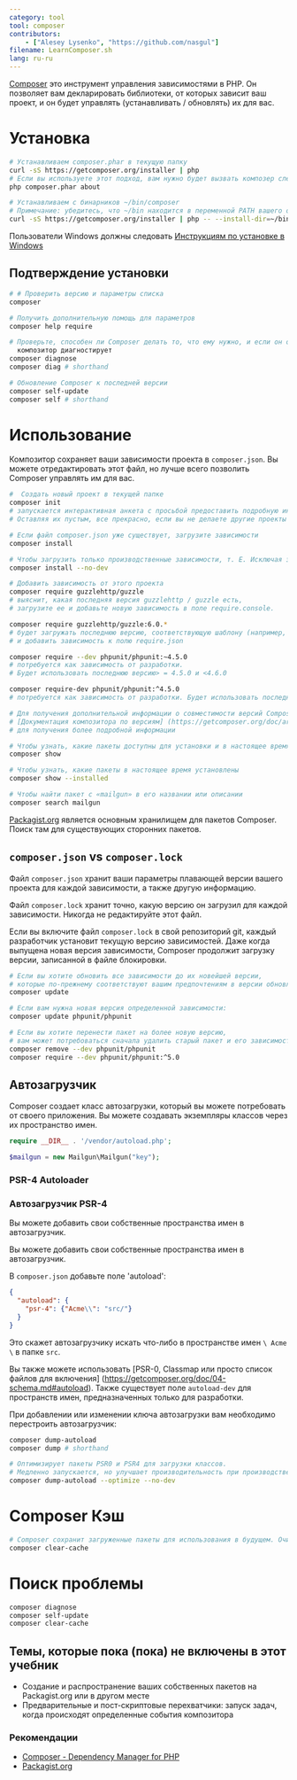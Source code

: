```yaml
---
category: tool
tool: composer
contributors:
    - ["Alesey Lysenko", "https://github.com/nasgul"]
filename: LearnComposer.sh
lang: ru-ru
---
```


[Composer](https://getcomposer.org/) это инструмент управления зависимостями в PHP.
Он позволяет вам декларировать библиотеки, от которых зависит ваш проект,
и он будет управлять (устанавливать / обновлять) их для вас.

# Установка

```sh
# Устанавливаем composer.phar в текущую папку
curl -sS https://getcomposer.org/installer | php
# Если вы используете этот подход, вам нужно будет вызвать композер следующим образом:
php composer.phar about

# Устанавливаем с бинарников ~/bin/composer
# Примечание: убедитесь, что ~/bin находится в переменной PATH вашего окружения
curl -sS https://getcomposer.org/installer | php -- --install-dir=~/bin --filename=composer
```

Пользователи Windows должны следовать
[Инструкциям по установке в Windows ](https://getcomposer.org/doc/00-intro.md#installation-windows)

## Подтверждение установки

```sh
# # Проверить версию и параметры списка
composer

# Получить дополнительную помощь для параметров
composer help require

# Проверьте, способен ли Composer делать то, что ему нужно, и если он обновлен
  композитор диагностирует
composer diagnose
composer diag # shorthand

# Обновление Composer к последней версии
composer self-update
composer self # shorthand
```

# Использование

Композитор сохраняет ваши зависимости проекта в `composer.json`.
Вы можете отредактировать этот файл, но лучше всего позволить Composer управлять им для вас.
```sh
#  Создать новый проект в текущей папке
composer init
# запускается интерактивная анкета с просьбой предоставить подробную информацию о вашем проекте.
# Оставляя их пустым, все прекрасно, если вы не делаете другие проекты зависимыми от этого.

# Если файл composer.json уже существует, загрузите зависимости
composer install

# Чтобы загрузить только производственные зависимости, т. Е. Исключая зависимости разработки
composer install --no-dev

# Добавить зависимость от этого проекта
composer require guzzlehttp/guzzle
# выяснит, какая последняя версия guzzlehttp / guzzle есть,
# загрузите ее и добавьте новую зависимость в поле require.console.

composer require guzzlehttp/guzzle:6.0.*
# будет загружать последнюю версию, соответствующую шаблону (например, 6.0.2),
# и добавить зависимость к полю require.json

composer require --dev phpunit/phpunit:~4.5.0
# потребуется как зависимость от разработки.
# Будет использовать последнюю версию> = 4.5.0 и <4.6.0

composer require-dev phpunit/phpunit:^4.5.0
# потребуется как зависимость от разработки. Будет использовать последнюю версию> = 4.5.0 и <5.0

# Для получения дополнительной информации о совместимости версий Composer см.
# [Документация композитора по версиям] (https://getcomposer.org/doc/articles/versions.md)
# для получения более подробной информации

# Чтобы узнать, какие пакеты доступны для установки и в настоящее время установлены
composer show

# Чтобы узнать, какие пакеты в настоящее время установлены
composer show --installed

# Чтобы найти пакет с «mailgun» в его названии или описании
composer search mailgun
```

[Packagist.org](https://packagist.org/) является основным хранилищем для пакетов Composer.
Поиск там для существующих сторонних пакетов.
## `composer.json` vs `composer.lock`

Файл `composer.json` хранит ваши параметры плавающей версии вашего проекта для каждой зависимости,
а также другую информацию.


Файл `composer.lock` хранит точно, какую версию он загрузил для каждой зависимости.
Никогда не редактируйте этот файл.

Если вы включите файл `composer.lock` в свой репозиторий git,
каждый разработчик установит текущую версию зависимостей.
Даже когда выпущена новая версия зависимости, Composer продолжит загрузку версии,
записанной в файле блокировки.

```sh
# Если вы хотите обновить все зависимости до их новейшей версии,
# которые по-прежнему соответствуют вашим предпочтениям в версии обновление композитора
composer update

# Если вам нужна новая версия определенной зависимости:
composer update phpunit/phpunit

# Если вы хотите перенести пакет на более новую версию,
# вам может потребоваться сначала удалить старый пакет и его зависимости.
composer remove --dev phpunit/phpunit
composer require --dev phpunit/phpunit:^5.0

```

## Автозагрузчик

Composer создает класс автозагрузки, который вы можете потребовать от своего приложения.
Вы можете создавать экземпляры классов через их пространство имен.

```php
require __DIR__ . '/vendor/autoload.php';

$mailgun = new Mailgun\Mailgun("key");
```

### PSR-4 Autoloader

### Автозагрузчик PSR-4

Вы можете добавить свои собственные пространства имен в автозагрузчик.

Вы можете добавить свои собственные пространства имен в автозагрузчик.

В `composer.json` добавьте поле 'autoload':

```json
{
  "autoload": {
    "psr-4": {"Acme\\": "src/"}
  }
}
```
Это скажет автозагрузчику искать что-либо в пространстве имен `\ Acme \` в папке `src`.

Вы также можете использовать
[PSR-0, Classmap или просто список файлов для включения] (https://getcomposer.org/doc/04-schema.md#autoload).
Также существует поле `autoload-dev` для пространств имен, предназначенных только для разработки.

При добавлении или изменении ключа автозагрузки вам необходимо перестроить автозагрузчик:

```sh
composer dump-autoload
composer dump # shorthand

# Оптимизирует пакеты PSR0 и PSR4 для загрузки классов.
# Медленно запускается, но улучшает производительность при производстве.
composer dump-autoload --optimize --no-dev
```

# Composer Кэш

```sh
# Composer сохранит загруженные пакеты для использования в будущем. Очистите его с помощью:
composer clear-cache
```

# Поиск проблемы

```sh
composer diagnose
composer self-update
composer clear-cache
```

## Темы, которые пока (пока) не включены в этот учебник

* Создание и распространение ваших собственных пакетов на Packagist.org или в другом месте
* Предварительные и пост-скриптовые перехватчики: запуск задач,
когда происходят определенные события композитора

### Рекомендации

* [Composer - Dependency Manager for PHP](https://getcomposer.org/)
* [Packagist.org](https://packagist.org/)
